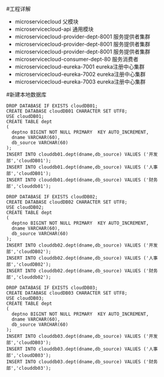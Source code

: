 #工程详解
* microservicecloud 父模块
* microservicecloud-api 通用模块
* microservicecloud-provider-dept-8001 服务提供者集群
* microservicecloud-provider-dept-8001 服务提供者集群
* microservicecloud-provider-dept-8001 服务提供者集群
* microservicecloud-consumer-dept-80 服务消费者
* microservicecloud-eureka-7001 eureka注册中心集群
* microservicecloud-eureka-7002 eureka注册中心集群
* microservicecloud-eureka-7003 eureka注册中心集群

#新建本地数据库
```
DROP DATABASE IF EXISTS cloudDB01;
CREATE DATABASE cloudDB01 CHARACTER SET UTF8;
USE cloudDB01;
CREATE TABLE dept
(
  deptno BIGINT NOT NULL PRIMARY  KEY AUTO_INCREMENT,
  dname VARCHAR(60),
  db_source VARCHAR(60)
);
INSERT INTO clouddb01.dept(dname,db_source) VALUES ('开发部','cloudDB01');
INSERT INTO clouddb01.dept(dname,db_source) VALUES ('人事部','cloudDB01');
INSERT INTO clouddb01.dept(dname,db_source) VALUES ('财务部','clouddb01');

DROP DATABASE IF EXISTS cloudDB02;
CREATE DATABASE cloudDB02 CHARACTER SET UTF8;
USE cloudDB02;
CREATE TABLE dept
(
  deptno BIGINT NOT NULL PRIMARY  KEY AUTO_INCREMENT,
  dname VARCHAR(60),
  db_source VARCHAR(60)
);
INSERT INTO clouddb02.dept(dname,db_source) VALUES ('开发部','cloudDB02');
INSERT INTO clouddb02.dept(dname,db_source) VALUES ('人事部','cloudDB02');
INSERT INTO clouddb02.dept(dname,db_source) VALUES ('财务部','clouddb02');

DROP DATABASE IF EXISTS cloudDB03;
CREATE DATABASE cloudDB03 CHARACTER SET UTF8;
USE cloudDB03;
CREATE TABLE dept
(
  deptno BIGINT NOT NULL PRIMARY  KEY AUTO_INCREMENT,
  dname VARCHAR(60),
  db_source VARCHAR(60)
);
INSERT INTO clouddb03.dept(dname,db_source) VALUES ('开发部','cloudDB03');
INSERT INTO clouddb03.dept(dname,db_source) VALUES ('人事部','cloudDB03');
INSERT INTO clouddb03.dept(dname,db_source) VALUES ('财务部','clouddb03');
```
